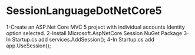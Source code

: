 # SessionLanguageDotNetCore5

1-Create an ASP.Net Core MVC 5 project with individual accounts Identity option selected.
2-Install Microsoft.AspNetCore.Session NuGet Package
3-In Startup.cs add  services.AddSession();
4-In Startup.cs add  app.UseSession();

